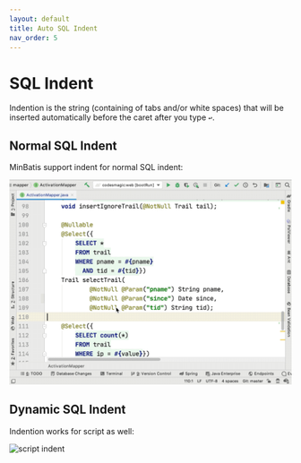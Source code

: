 ```yaml
---
layout: default
title: Auto SQL Indent
nav_order: 5
---
```



# SQL Indent
Indention is the string (containing of tabs and/or white spaces) that will be inserted automatically before the caret after you type ```↩```.

## Normal SQL Indent
MinBatis support indent for normal SQL indent:

![sql indent](/assets/images/auto-sql-indent/sql-indent.gif)

## Dynamic SQL Indent

Indention works for script as well:

![script indent](/assets/images/auto-sql-indent/script-indent.gif)